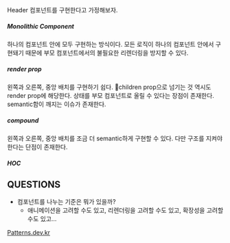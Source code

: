 


Header 컴포넌트를 구현한다고 가정해보자.

##### Monolithic Component
하나의 컴포넌트 안에 모두 구현하는 방식이다. 모든 로직이 하나의 컴포넌트 안에서 구현돼기 때문에 부모 컴포넌트에서의 불필요한 리렌더링을 방지할 수 있다.

##### render prop
왼쪽과 오른쪽, 중앙 배치를 구현하기 쉽다. children prop으로 넘기는 것 역시도 render prop에 해당한다. 상태를 부모 컴포넌트로 올릴 수 있다는 장점이 존재한다. semantic함이 깨지는 이슈가 존재한다.

##### compound
왼쪽과 오른쪽, 중앙 배치를 조금 더 semantic하게 구현할 수 있다. 다만 구조를 지켜야한다는 단점이 존재한다.

##### HOC


## QUESTIONS

- 컴포넌트를 나누는 기준은 뭐가 있을까?
	- 애니메이션을 고려할 수도 있고, 리렌더링을 고려할 수도 있고, 확장성을 고려할 수도 있고...

[Patterns.dev.kr](https://patterns-dev-kr.github.io/)